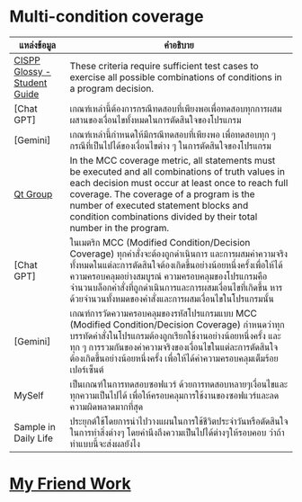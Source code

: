 # Multi-condition coverage

| แหล่งข้อมูล                              | คำอธิบาย                                                                                              |
|-----------------------------------------|-------------------------------------------------------------------------------------------------------|
| [CISPP Glossy - Student Guide](https://www.isc2.org/certifications/cissp/cissp-student-glossary) | These criteria require sufficient test cases to exercise all possible combinations of conditions in a program decision. |
| [Chat GPT] | เกณฑ์เหล่านี้ต้องการกรณีทดสอบที่เพียงพอเพื่อทดสอบทุกการผสมผสานของเงื่อนไขทั้งหมดในการตัดสินใจของโปรแกรม |
| [Gemini] | เกณฑ์เหล่านี้กำหนดให้มีกรณีทดสอบที่เพียงพอ เพื่อทดสอบทุก ๆ กรณีที่เป็นไปได้ของเงื่อนไขต่าง ๆ ในการตัดสินใจของโปรแกรม |
| [Qt Group](https://www.qt.io/product/quality-assurance/coco/feature-multiple-condition-coverage-mcc) | In the MCC coverage metric, all statements must be executed and all combinations of truth values in each decision must occur at least once to reach full coverage. The coverage of a program is the number of executed statement blocks and condition combinations divided by their total number in the program. |
| [Chat GPT] | ในเมตริก MCC (Modified Condition/Decision Coverage) ทุกคำสั่งจะต้องถูกดำเนินการ และการผสมค่าความจริงทั้งหมดในแต่ละการตัดสินใจต้องเกิดขึ้นอย่างน้อยหนึ่งครั้งเพื่อให้ได้ความครอบคลุมอย่างสมบูรณ์ ความครอบคลุมของโปรแกรมคือจำนวนบล็อกคำสั่งที่ถูกดำเนินการและการผสมเงื่อนไขที่เกิดขึ้น หารด้วยจำนวนทั้งหมดของคำสั่งและการผสมเงื่อนไขในโปรแกรมนั้น |
| [Gemini] | เกณฑ์การวัดความครอบคลุมของรหัสโปรแกรมแบบ MCC (Modified Condition/Decision Coverage) กำหนดว่าทุกบรรทัดคำสั่งในโปรแกรมต้องถูกเรียกใช้งานอย่างน้อยหนึ่งครั้ง และทุก ๆ การรวมกันของค่าความจริงของเงื่อนไขในแต่ละการตัดสินใจต้องเกิดขึ้นอย่างน้อยหนึ่งครั้ง เพื่อให้ได้ค่าความครอบคลุมเต็มร้อยเปอร์เซ็นต์ |
| MySelf                                  | เป็นเกณฑ์ในการทดสอบซอฟแวร์ ด้วยการทดสอบหลายๆเงื่อนไขและทุกความเป็นไปได้ เพื่อให้ครอบคลุมการใช้งานของซอฟแวร์และลดความผิดพลาดมากที่สุด |
| Sample in Daily Life                   | ประยุกต์ใช้โดยการนำไปวางแผนในการใช้ชีวิตประจำวันหรือตัดสินใจในการทำสิ่งต่างๆ โดยคำนึงถึงความเป็นไปได้ต่างๆให้รอบคอบ ว่าถ้าทำแบบนี้จะส่งผลยังไง |

# [My Friend Work](https://realalunda.github.io/keyword)
